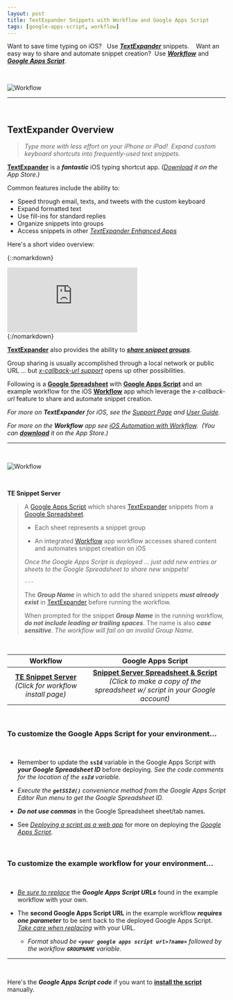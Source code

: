 ```yaml
---
layout: post
title: TextExpander Snippets with Workflow and Google Apps Script
tags: [google-apps-script, workflow]
---
```


Want to save time typing on iOS?  &nbsp; Use ***[TextExpander](https://smilesoftware.com/textexpander-ios)*** snippets.   &nbsp;&nbsp; Want an easy way to share and automate snippet creation?  &nbsp;Use ***[Workflow](https://workflow.is/)*** and ***[Google Apps Script](https://www.google.com/script/start/)***.

<br>

![Workflow]({{site.baseurl}}/images/2016-01-28-workflow.png)

---

<br>

## TextExpander Overview

> *Type more with less effort on your iPhone or iPad! &nbsp;Expand custom keyboard shortcuts into frequently-used text snippets.*

**[TextExpander](https://smilesoftware.com/textexpander-ios)** is a ***fantastic*** iOS typing shortcut app.  *([Download](https://itunes.apple.com/us/app/textexpander/id917416298) it on the App Store.)*

Common features include the ability to:

* Speed through email, texts, and tweets with the custom keyboard
* Expand formatted text
* Use fill-ins for standard replies
* Organize snippets into groups
* Access snippets in other *[TextExpander Enhanced Apps](https://smilesoftware.com/textexpander-ios/apps)*


Here's a short video overview:

{::nomarkdown}
<div class='embed-container'>
	<iframe src="https://www.youtube.com/embed/KXzWWsGMx_g" frameborder=0 allowfullscreen></iframe>
</div>
{:/nomarkdown}

<br>

**[TextExpander](https://smilesoftware.com/textexpander-ios)** also provides the ability to ***[share snippet groups](https://smilesoftware.com/help/touch3/groups.html)***.  

Group sharing is usually accomplished through a local network or public URL ... but *[x-callback-url support](https://smilesoftware.com/textexpander/entry/textexpander-touch-3-5-adds-create-expand-xcallbackurl-support)* opens up other possibilities. 

Following is a **[Google Spreadsheet](https://www.google.com/sheets/about/)** with **[Google Apps Script](https://www.google.com/script/start/)** and an example workflow for the iOS **[Workflow](https://workflow.is/)** app which leverage the *x-callback-url* feature to share and automate snippet creation.

<i class="fa fa-hand-o-right"></i> *For more on __TextExpander__ for iOS, see the [Support Page](https://smilesoftware.com/textexpander-ios/support) and [User Guide](https://smilesoftware.com/help/touch3/index.html).*

<i class="fa fa-hand-o-right"></i> *For more on the __Workflow__ app see [iOS Automation with Workflow](https://techstreams.github.io/2015/04/06/ios-automation-with-workflow/).  &nbsp;(You can __[download](https://itunes.apple.com/app/workflow-powerful-automation/id915249334)__ it on the App Store.)*


---

<br>

![Workflow]({{site.baseurl}}/images/2016-01-28-snippet-server.png)

<br>

**TE Snippet Server**

> A [Google Apps Script](https://www.google.com/script/start/) which shares [TextExpander](https://smilesoftware.com/textexpander-ios) snippets from a [Google Spreadsheet](https://www.google.com/sheets/about/).  
>
> * Each sheet represents a snippet group 
> 
> * An integrated [Workflow](https://workflow.is/) app workflow accesses shared content and automates snippet creation on iOS
>
> <i class="fa fa-hand-o-right"></i> *Once the Google Apps Script is deployed ... just add new entries or sheets to the Google Spreadsheet to share new snippets!*
>
> `---`
>
> <i class="fa fa-exclamation-circle"></i> The ***Group Name*** in which to add the shared snippets ***must already exist*** in [TextExpander](https://smilesoftware.com/textexpander-ios) before running the workflow.  
>
> <i class="fa fa-exclamation-circle"></i> When prompted for the snippet ***Group Name*** in the running workflow, ***do not include leading or trailing spaces***. The name is also ***case sensitive***. *The workflow will fail on an invalid Group Name.*
>

<br>


| Workflow | Google Apps Script |
| :--------: | :---------------: |
| **[<i class="fa fa-refresh"></i> TE Snippet Server](https://workflow.is/workflows/5c443da149c748f2adda8338a2ff81b8)** *(Click for workflow install page)* | **[Snippet Server Spreadsheet & Script](https://docs.google.com/spreadsheets/d/1bh2eJEQ_pgqWI_dALaGxBNE585Yq45yliq_j_3Qf998/copy)** *(Click to make a copy of the spreadsheet w/ script in your Google account)* |

<br>

### To customize the Google Apps Script for your environment...

<br>

*  Remember to update the **`ssId`** variable in the Google Apps Script with ***your Google Spreadsheet ID*** before deploying.  *See the code comments for the location of the __`ssId`__ variable.* 

  * <i class="fa fa-hand-o-right"></i> *Execute the __`getSSId()`__ convenience method from the Google Apps Script Editor Run menu to get the Google Spreadsheet ID.*
  
* ***Do not use commas*** in the Google Spreadsheet sheet/tab names.

* See *[Deploying a script as a web app](https://developers.google.com/apps-script/guides/web#deploying_a_script_as_a_web_app)* for more on deploying the *[Google Apps Script](https://www.google.com/script/start/)*.

<br>


### To customize the example workflow for your environment...

<br>

* *[Be sure to replace]({{site.baseurl}}/howto/replace-workflow-urls/)* the ***Google Apps Script URLs*** found in the example workflow with your own.

* The **second Google Apps Script URL** in the example workflow ***requires one parameter*** to be sent back to the deployed Google Apps Script.  *[Take care when replacing]({{site.baseurl}}/howto/replace-workflow-urls/)* with your URL.  

  * <i class="fa fa-hand-o-right"></i>  *Format shoud be __`<your google apps script url>?name=`__ followed by the workflow __`GROUPNAME`__ variable.*


---

<br>

Here's the ***Google Apps Script code*** if you want to **[install the script](https://developers.google.com/apps-script/guides/standalone#creating_a_standalone_script)** manually.

<script src="https://gist.github.com/techstreams/92cf9bdbef3f4e97af15.js"></script>






























